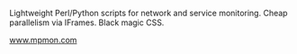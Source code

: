 Lightweight Perl/Python scripts for network and service monitoring.  Cheap parallelism via IFrames.  Black magic CSS.

www.mpmon.com
